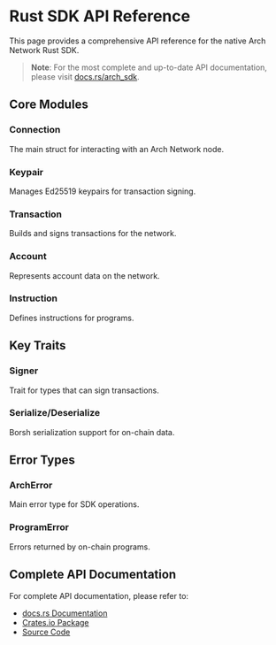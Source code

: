 # Rust SDK API Reference

This page provides a comprehensive API reference for the native Arch Network Rust SDK.

> **Note**: For the most complete and up-to-date API documentation, please visit [docs.rs/arch_sdk](https://docs.rs/arch_sdk).

## Core Modules

### Connection
The main struct for interacting with an Arch Network node.

### Keypair
Manages Ed25519 keypairs for transaction signing.

### Transaction
Builds and signs transactions for the network.

### Account
Represents account data on the network.

### Instruction
Defines instructions for programs.

## Key Traits

### Signer
Trait for types that can sign transactions.

### Serialize/Deserialize
Borsh serialization support for on-chain data.

## Error Types

### ArchError
Main error type for SDK operations.

### ProgramError
Errors returned by on-chain programs.

## Complete API Documentation

For complete API documentation, please refer to:
- [docs.rs Documentation](https://docs.rs/arch_sdk)
- [Crates.io Package](https://crates.io/crates/arch_sdk)
- [Source Code](https://github.com/arch-network/arch-network/tree/main/sdk) 
